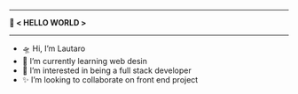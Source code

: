 <hr>
<strong> 💬 < HELLO WORLD >  </strong> 
<hr>
  
- 🛸 Hi, I’m Lautaro
- 🌱 I’m currently learning web desin
- 🔭 I’m interested in being a full stack developer
- ✨ I’m looking to collaborate on front end project

  
  
 


<!--
**Sh4dowPri3st/Sh4dowPri3st** is a ✨ _special_ ✨ repository because its `README.md` (this file) appears on your GitHub profile.

Here are some ideas to get you started:

- 🔭 I’m currently working on ...
- 🌱 I’m currently learning ...
- 👯 I’m looking to collaborate on ...
- 🤔 I’m looking for help with ...
- 💬 Ask me about ...
- 📫 How to reach me: ...
- 😄 Pronouns: ...
- ⚡ Fun fact: ...

🛸
🧉 
🗽
🧙‍♂️ 
🔮
🌳  
🃏  
🐈
⚛︎ 
🅰️ 
🪀
⛅️ 
🧶 
🧠
👁
🧿 
⚗️
🧮 
🦄 
👨‍🍳 
🧑🏽‍💻
-->
